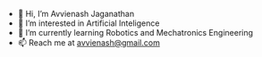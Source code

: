 - 👋 Hi, I’m Avvienash Jaganathan
- 👀 I’m interested in Artificial Inteligence
- 🌱 I’m currently learning Robotics and Mechatronics Engineering
- 📫 Reach me at avvienash@gmail.com

